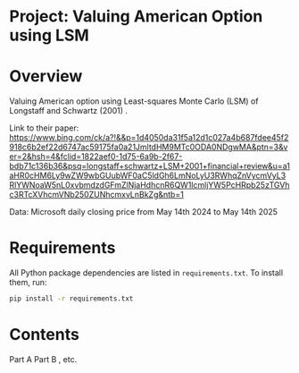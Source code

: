 # Project: Valuing American Option using LSM

# Overview

Valuing American option using Least-squares Monte Carlo (LSM) of Longstaff and Schwartz (2001) .

Link to their paper: https://www.bing.com/ck/a?!&&p=1d4050da31f5a12d1c027a4b687fdee45f2918c6b2ef22d6747ac59175fa0a21JmltdHM9MTc0ODA0NDgwMA&ptn=3&ver=2&hsh=4&fclid=1822aef0-1d75-6a9b-2f67-bdb71c136b36&psq=longstaff+schwartz+LSM+2001+financial+review&u=a1aHR0cHM6Ly9wZW9wbGUubWF0aC5ldGh6LmNoLyU3RWhqZnVycmVyL3RlYWNoaW5nL0xvbmdzdGFmZlNjaHdhcnR6QW1lcmljYW5PcHRpb25zTGVhc3RTcXVhcmVNb250ZUNhcmxvLnBkZg&ntb=1

Data: Microsoft daily closing price from May 14th 2024 to May 14th 2025

# Requirements

All Python package dependencies are listed in `requirements.txt`. To install them, run:

```bash
pip install -r requirements.txt
```

# Contents
Part A
Part B
, etc.
